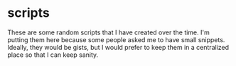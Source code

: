 scripts
=======

These are some random scripts that I have created over the time.
I'm putting them here because some people asked me to have small snippets.
Ideally, they would be gists, but I would prefer to keep them in a centralized
place so that I can keep sanity.
